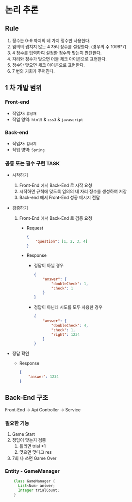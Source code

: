 # 논리 추론

## Rule

1. 정수는 0-9 까지의 네 가지 정수만 사용한다.
2. 임의의 겹치지 않는 4 자리 정수를 설정한다. (경우의 수 10*9*8*7)
3. 4 정수를 입력하여 설정한 정수와 맞는지 판단한다.
4. 자리와 정수가 맞으면 더블 체크 아이콘으로 표현한다.
5. 정수만 맞으면 체크 아이콘으로 표현한다.
6. 7 번의 기회가 주어진다.

## 1 차 개발 범위

### Front-end

- 작업자: `류성재`
- 작업 영역: `html5` & `css3` & `javascript`

### Back-end

- 작업자: `김서지`
- 작업 영역: `Spring`

### 공통 또는 필수 구현 TASK

- 시작하기

    1. Front-End 에서 Back-End 로 시작 요청
    1. 시작하면 규칙에 맞도록 임의의 네 자리 정수를 생성하여 저장
    1. Back-end 에서 Front-End 성공 메시지 전달

- 검증하기

    1. Front-End 에서 Back-End 로 검증 요청
        - Request

           ```json
           {
               "question": [1, 2, 3, 4]
           }
           ```

        - Response

            - 정답이 아닐 경우

                 ```json
                 {
                     "answer": {
                         "doubleCheck": 1,
                         "check": 1
                     }
                 }
                 ```

            - 정답이 아닌데 시도를 모두 사용한 경우

                 ```json
                 {
                     "answer": {
                         "doubleCheck": 4,
                         "check": 1,
                         "right": 1234
                     }
                 }
                 ```

- 정답 확인

    - Response

      ```json
      {
          "answer": 1234
      }
      ```


## Back-End 구조
Front-End -> Api Controller -> Service

### 필요한 기능
1. Game Start
2. 정답이 맞는지 검증
    1. 틀리면 trial +1
    2. 맞으면 맞다고 res
3. 7회 다 쓰면 Game Over

### Entity - GameManager
```java
    Class GameManager {
      List<Num> answer;
      Integer trialCount;
    }
```